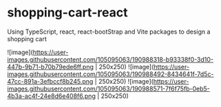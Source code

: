 # shopping-cart-react
Using TypeScript, react, react-bootStrap and Vite packages to design a shopping cart

![image](https://user-images.githubusercontent.com/105095063/190988318-b93338f0-3d10-447b-9b71-b70b79ede6ff.png | 250x250)
![image](https://user-images.githubusercontent.com/105095063/190988492-8434641f-7d5c-47cc-891a-3efbccf8b245.png | 250x250)
![image](https://user-images.githubusercontent.com/105095063/190988571-7f6f75fb-0eb5-4b3a-ac4f-24e8d6e408f6.png | 250x250)

